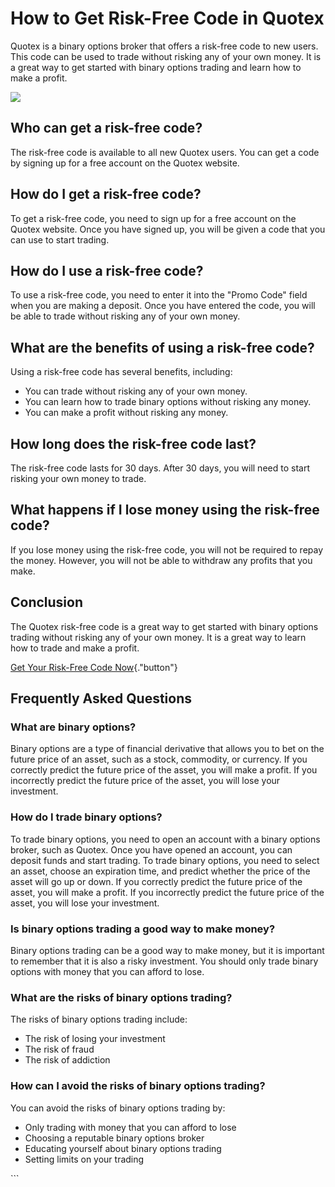# How to Get Risk-Free Code in Quotex

Quotex is a binary options broker that offers a risk-free code to new
users. This code can be used to trade without risking any of your own
money. It is a great way to get started with binary options trading and
learn how to make a profit.

[![](https://static.quotex.io/files/4_en/300_250.jpg)](https://traff.sbs/brokerqxlid)

## Who can get a risk-free code?

The risk-free code is available to all new Quotex users. You can get a
code by signing up for a free account on the Quotex website.

## How do I get a risk-free code?

To get a risk-free code, you need to sign up for a free account on the
Quotex website. Once you have signed up, you will be given a code that
you can use to start trading.

## How do I use a risk-free code?

To use a risk-free code, you need to enter it into the "Promo
Code" field when you are making a deposit. Once you have entered the
code, you will be able to trade without risking any of your own money.

## What are the benefits of using a risk-free code?

Using a risk-free code has several benefits, including:

-   You can trade without risking any of your own money.
-   You can learn how to trade binary options without risking any money.
-   You can make a profit without risking any money.

## How long does the risk-free code last?

The risk-free code lasts for 30 days. After 30 days, you will need to
start risking your own money to trade.

## What happens if I lose money using the risk-free code?

If you lose money using the risk-free code, you will not be required to
repay the money. However, you will not be able to withdraw any profits
that you make.

## Conclusion

The Quotex risk-free code is a great way to get started with binary
options trading without risking any of your own money. It is a great way
to learn how to trade and make a profit.

[Get Your Risk-Free Code
Now](\%22https://traff.sbs/brokerqxsignup\%22){."button"}

## Frequently Asked Questions

### What are binary options?

Binary options are a type of financial derivative that allows you to bet
on the future price of an asset, such as a stock, commodity, or
currency. If you correctly predict the future price of the asset, you
will make a profit. If you incorrectly predict the future price of the
asset, you will lose your investment.

### How do I trade binary options?

To trade binary options, you need to open an account with a binary
options broker, such as Quotex. Once you have opened an account, you can
deposit funds and start trading. To trade binary options, you need to
select an asset, choose an expiration time, and predict whether the
price of the asset will go up or down. If you correctly predict the
future price of the asset, you will make a profit. If you incorrectly
predict the future price of the asset, you will lose your investment.

### Is binary options trading a good way to make money?

Binary options trading can be a good way to make money, but it is
important to remember that it is also a risky investment. You should
only trade binary options with money that you can afford to lose.

### What are the risks of binary options trading?

The risks of binary options trading include:

-   The risk of losing your investment
-   The risk of fraud
-   The risk of addiction

### How can I avoid the risks of binary options trading?

You can avoid the risks of binary options trading by:

-   Only trading with money that you can afford to lose
-   Choosing a reputable binary options broker
-   Educating yourself about binary options trading
-   Setting limits on your trading

\`\`\`

